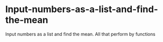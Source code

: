 # Input-numbers-as-a-list-and-find-the-mean
Input numbers as a list and find the mean. All that perform by functions
